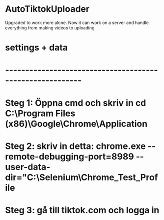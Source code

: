 # AutoTiktokUploader
Upgraded to work more alone. Now it can work on a server and handle everything from making videos to uploading


# settings + data
# ---------------------------------------------------------
# Steg 1: Öppna cmd och skriv in cd C:\Program Files (x86)\Google\Chrome\Application
# Steg 2: skriv in detta: chrome.exe --remote-debugging-port=8989 --user-data-dir="C:\Selenium\Chrome_Test_Profile
# Steg 3: gå till tiktok.com och logga in
